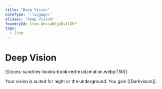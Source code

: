 ```yaml
---
title: "Deep Vision"
noteType: ":luggage:"
aliases: "Deep Vision"
foundryId: Item.bhxsaHEgZ8sfIXhP
tags:
  - Item
---
```


# Deep Vision
![[icons-sundries-books-book-red-exclamation.webp|150]]

Your vision is suited for night or the underground. You gain [[Darkvision]].
